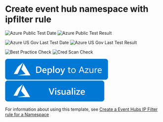 # Create event hub namespace with ipfilter rule

![Azure Public Test Date](https://azurequickstartsservice.blob.core.windows.net/badges/301-eventhub-namespace-ipfilter/PublicLastTestDate.svg)
![Azure Public Test Result](https://azurequickstartsservice.blob.core.windows.net/badges/301-eventhub-namespace-ipfilter/PublicDeployment.svg)

![Azure US Gov Last Test Date](https://azurequickstartsservice.blob.core.windows.net/badges/301-eventhub-namespace-ipfilter/FairfaxLastTestDate.svg)
![Azure US Gov Last Test Result](https://azurequickstartsservice.blob.core.windows.net/badges/301-eventhub-namespace-ipfilter/FairfaxDeployment.svg)

![Best Practice Check](https://azurequickstartsservice.blob.core.windows.net/badges/301-eventhub-namespace-ipfilter/BestPracticeResult.svg)
![Cred Scan Check](https://azurequickstartsservice.blob.core.windows.net/badges/301-eventhub-namespace-ipfilter/CredScanResult.svg)

[![Deploy To Azure](https://raw.githubusercontent.com/Azure/azure-quickstart-templates/master/1-CONTRIBUTION-GUIDE/images/deploytoazure.svg?sanitize=true)]("https://portal.azure.com/#create/Microsoft.Template/uri/https%3A%2F%2Fraw.githubusercontent.com%2FAzure%2Fazure-quickstart-templates%2Fmaster%2F301-eventhub-namespace-ipfilter%2Fazuredeploy.json")  [![Visualize](https://raw.githubusercontent.com/Azure/azure-quickstart-templates/master/1-CONTRIBUTION-GUIDE/images/visualizebutton.svg?sanitize=true)]("http://armviz.io/#/?load=https%3A%2F%2Fraw.githubusercontent.com%2FAzure%2Fazure-quickstart-templates%2Fmaster%2F301-eventhub-namespace-ipfilter%2Fazuredeploy.json")

For information about using this template, see [Create a Event Hubs IP Filter rule for a Namespace](https://docs.microsoft.com/en-us/azure/event-hubs/event-hubs-ip-filtering)



